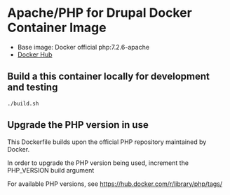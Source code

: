 # Apache/PHP for Drupal Docker Container Image

* Base image: Docker official php:7.2.6-apache
* [Docker Hub](https://hub.docker.com/_/php)


## Build a this container locally for development and testing

    ./build.sh


## Upgrade the PHP version in use

This Dockerfile builds upon the official PHP repository maintained by Docker.

In order to upgrade the PHP version being used, increment the PHP_VERSION build argument

For available PHP versions, see https://hub.docker.com/r/library/php/tags/ 

